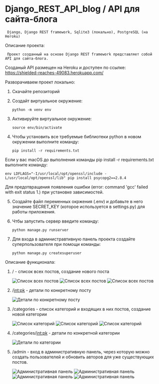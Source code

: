 # Django_REST_API_blog / API для сайта-блога

     Django, Django REST framework, Sqlite3 (локально), PostgreSQL (на Heroku)

Описание проекта:

     Проект созданный на основе Django REST framework представляет собой API для сайта-блога.

Созданый API размещен на Heroku и доступен по ссылке: https://shielded-reaches-49083.herokuapp.com/

Разворачиваем проект локально:

1. Скачайте репозиторий

2. Создайт виртуальное окружение: 
    
       python -m venv env
    
3. Активируйте виртуальное окружение:

       source env/bin/activate
    
4. Чтобы установить все требуемые библиотеки python в новом окружении выполните команду:
     
       pip install -r requirements.txt
    
  Если у вас macOS до выполнения команды pip install -r requirements.txt выполните команду:

    env LDFLAGS="-I/usr/local/opt/openssl/include -L/usr/local/opt/openssl/lib" pip install psycopg2==2.8.4
    
  Для предотвращения появления ошибки (error: command 'gcc' failed with exit status 1.) при установке зависимостей.

5. Создайте файл переменных окржения (.env) и добавьте в него значение SECRET_KEY (которое используется в settings.py) для работы приложения.

6. Чтбы запустить сервер введите команду:

       python manage.py runserver
    
7. Для входа в администравтивную панель проекта создайте суперпользователя при помощи команды:

       python manage.py createsuperuser


Описание функционала:

1. / - список всех постов, создание нового поста

   ![Список всех постов](/screenshots/screen_1.png)
   ![Список всех постов](/screenshots/screen_2.png)
   ![Список всех постов](/screenshots/screen_3.png)
   
2. /<int:pk> - детали по конкретному посту

   ![Детали по конкретному посту](/screenshots/screen_4.png)

3. /categories - список категорий и входящих в них постов, создание новой категории

   ![Список категорий](/screenshots/screen_5.png)
   ![Список категорий](/screenshots/screen_6.png)
   ![Список категорий](/screenshots/screen_7.png)

4. /categories/<int:pk> - детали по конкретной категории

   ![Детали по категории](/screenshots/screen_8.png)

5. /admin - вход в административную панель, через которую можно создать пользователей и обновить авторов для уже существующих постов.

   ![Административная панель](/screenshots/screen_9.png)
   ![Административная панель](/screenshots/screen_10.png)
   ![Административная панель](/screenshots/screen_11.png)
   ![Административная панель](/screenshots/screen_12.png)
